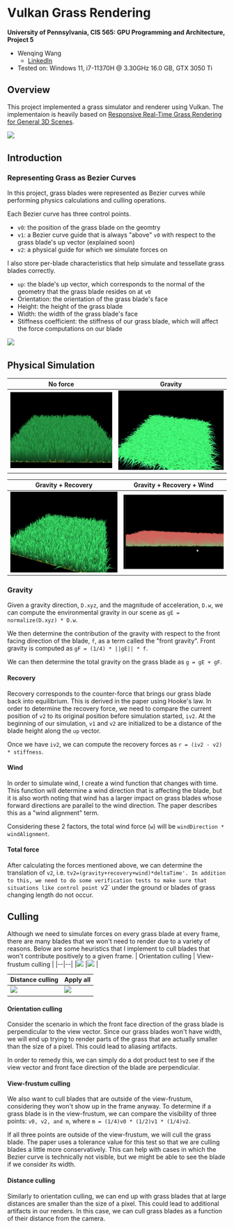 Vulkan Grass Rendering
==================================

**University of Pennsylvania, CIS 565: GPU Programming and Architecture, Project 5**

* Wenqing Wang
  * [LinkedIn](https://www.linkedin.com/in/wenqingwang0910/) 
* Tested on: Windows 11, i7-11370H @ 3.30GHz 16.0 GB, GTX 3050 Ti

## Overview 
This project implemented a grass simulator and renderer using Vulkan. The implementaion is heavily based on [Responsive Real-Time Grass Rendering for General 3D Scenes](https://www.cg.tuwien.ac.at/research/publications/2017/JAHRMANN-2017-RRTG/JAHRMANN-2017-RRTG-draft.pdf).

![](img/main.gif)

## Introduction
### Representing Grass as Bezier Curves

In this project, grass blades were represented as Bezier curves while performing physics calculations and culling operations. 

Each Bezier curve has three control points.
* `v0`: the position of the grass blade on the geomtry
* `v1`: a Bezier curve guide that is always "above" `v0` with respect to the grass blade's up vector (explained soon)
* `v2`: a physical guide for which we simulate forces on

I also store per-blade characteristics that help simulate and tessellate grass blades correctly.
* `up`: the blade's up vector, which corresponds to the normal of the geometry that the grass blade resides on at `v0`
* Orientation: the orientation of the grass blade's face
* Height: the height of the grass blade
* Width: the width of the grass blade's face
* Stiffness coefficient: the stiffness of our grass blade, which will affect the force computations on our blade

![](img/blade_model.jpg)

## Physical Simulation
| No force | Gravity |
|--|--|
|![](img/origin.png) |![](img/gravity.png) |

| Gravity + Recovery | Gravity + Recovery + Wind |
|--|--|
|![](img/recovery.png) |![](img/wind.gif) |
### Gravity

Given a gravity direction, `D.xyz`, and the magnitude of acceleration, `D.w`, we can compute the environmental gravity in our scene as `gE = normalize(D.xyz) * D.w`.

We then determine the contribution of the gravity with respect to the front facing direction of the blade, `f`, as a term called the "front gravity". Front gravity is computed as `gF = (1/4) * ||gE|| * f`.

We can then determine the total gravity on the grass blade as `g = gE + gF`.

#### Recovery

Recovery corresponds to the counter-force that brings our grass blade back into equilibrium. This is derived in the paper using Hooke's law. In order to determine the recovery force, we need to compare the current position of `v2` to its original position before simulation started, `iv2`. At the beginning of our simulation, `v1` and `v2` are initialized to be a distance of the blade height along the `up` vector.

Once we have `iv2`, we can compute the recovery forces as `r = (iv2 - v2) * stiffness`.

#### Wind

In order to simulate wind, I create a wind function that changes with time. This function will determine a wind direction that is affecting the blade, but it is also worth noting that wind has a larger impact on grass blades whose forward directions are parallel to the wind direction. The paper describes this as a "wind alignment" term. 

Considering these 2 factors, the total wind force (`w`) will be `windDirection * windAlignment`.

#### Total force

After calculating the forces mentioned above, we can determine the translation of `v2`, i.e. `tv2=(gravity+recovery+wind)*deltaTime'. In addition to this, we need to do some verification tests to make sure that situations like control point `v2` under the ground or blades of grass changing length do not occur.

## Culling
Although we need to simulate forces on every grass blade at every frame, there are many blades that we won't need to render due to a variety of reasons. Below are some heuristics that I implement to cull blades that won't contribute positively to a given frame.
| Orientation culling | View-frustum culling |
|--|--|
|![](img/ori_cull.gif) |![](img/view_frus_cull.gif) |

| Distance culling | Apply all |
|--|--|
|![](img/distance_cull.gif) |![](img/main.gif) |

#### Orientation culling

Consider the scenario in which the front face direction of the grass blade is perpendicular to the view vector. Since our grass blades won't have width, we will end up trying to render parts of the grass that are actually smaller than the size of a pixel. This could lead to aliasing artifacts.

In order to remedy this, we can simply do a dot product test to see if the view vector and front face direction of the blade are perpendicular. 

#### View-frustum culling

We also want to cull blades that are outside of the view-frustum, considering they won't show up in the frame anyway. To determine if a grass blade is in the view-frustum, we can compare the visibility of three points: `v0, v2, and m`, where `m = (1/4)v0 * (1/2)v1 * (1/4)v2`.

If all three points are outside of the view-frustum, we will cull the grass blade. The paper uses a tolerance value for this test so that we are culling blades a little more conservatively. This can help with cases in which the Bezier curve is technically not visible, but we might be able to see the blade if we consider its width.

#### Distance culling

Similarly to orientation culling, we can end up with grass blades that at large distances are smaller than the size of a pixel. This could lead to additional artifacts in our renders. In this case, we can cull grass blades as a function of their distance from the camera.

